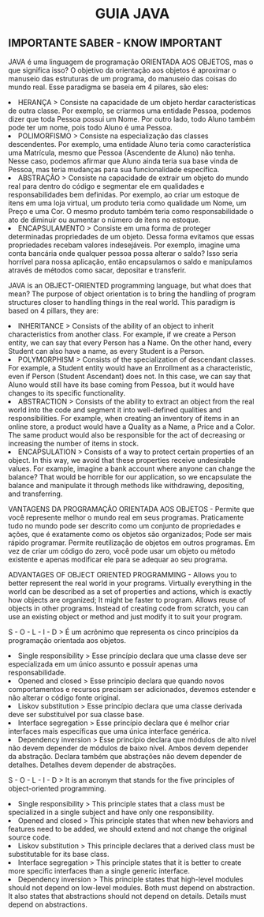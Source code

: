 <h1 align = "center"> GUIA JAVA </h1>
<h2> IMPORTANTE SABER - KNOW IMPORTANT </h2>

<p> JAVA é uma linguagem de programação ORIENTADA AOS OBJETOS, mas o que significa isso? O objetivo da orientação aos objetos é aproximar o manuseio das estruturas de um programa, do manuseio das coisas do mundo real. Esse paradigma se baseia em 4 pilares, são eles: </p>

<li> HERANÇA > Consiste na capacidade de um objeto herdar características de outra classe. Por exemplo, se criarmos uma entidade Pessoa, podemos dizer que toda Pessoa possui um Nome. Por outro lado, todo Aluno também pode ter um nome, pois todo Aluno é uma Pessoa.
<li> POLIMORFISMO > Consiste na especialização das classes descendentes. Por exemplo, uma entidade Aluno teria como característica uma Matrícula, mesmo que Pessoa (Ascendente de Aluno) não tenha. Nesse caso, podemos afirmar que Aluno ainda teria sua base vinda de Pessoa, mas teria mudanças para sua funcionalidade específica.
<li> ABSTRAÇÃO > Consiste na capacidade de extrair um objeto do mundo real para dentro do código e segmentar ele em qualidades e responsabilidades bem definidas. Por exemplo, ao criar um estoque de itens em uma loja virtual, um produto teria como qualidade um Nome, um Preço e uma Cor. O mesmo produto também teria como responsabilidade o ato de diminuir ou aumentar o número de itens no estoque.
<li> ENCAPSULAMENTO > Consiste em uma forma de proteger determinadas propriedades de um objeto. Dessa forma evitamos que essas propriedades recebam valores indesejáveis. Por exemplo, imagine uma conta bancária onde qualquer pessoa possa alterar o saldo? Isso seria horrível para nossa aplicação, então encapsulamos o saldo e manipulamos através de métodos como sacar, depositar e transferir.

<p> JAVA is an OBJECT-ORIENTED programming language, but what does that mean? The purpose of object orientation is to bring the handling of program structures closer to handling things in the real world. This paradigm is based on 4 pillars, they are: </p>

<li> INHERITANCE > Consists of the ability of an object to inherit characteristics from another class. For example, if we create a Person entity, we can say that every Person has a Name. On the other hand, every Student can also have a name, as every Student is a Person.
<li> POLYMORPHISM > Consists of the specialization of descendant classes. For example, a Student entity would have an Enrollment as a characteristic, even if Person (Student Ascendant) does not. In this case, we can say that Aluno would still have its base coming from Pessoa, but it would have changes to its specific functionality.
<li> ABSTRACTION > Consists of the ability to extract an object from the real world into the code and segment it into well-defined qualities and responsibilities. For example, when creating an inventory of items in an online store, a product would have a Quality as a Name, a Price and a Color. The same product would also be responsible for the act of decreasing or increasing the number of items in stock.
<li> ENCAPSULATION > Consists of a way to protect certain properties of an object. In this way, we avoid that these properties receive undesirable values. For example, imagine a bank account where anyone can change the balance? That would be horrible for our application, so we encapsulate the balance and manipulate it through methods like withdrawing, depositing, and transferring.

<p> VANTAGENS DA PROGRAMAÇÃO ORIENTADA AOS OBJETOS - Permite que você represente melhor o mundo real em seus programas. Praticamente tudo no mundo pode ser descrito como um conjunto de propriedades e ações, que é exatamente como os objetos são organizados; Pode ser mais rápido programar. Permite reutilização de objetos em outros programas. Em vez de criar um código do zero, você pode usar um objeto ou método existente e apenas modificar ele para se adequar ao seu programa.
<p> ADVANTAGES OF OBJECT ORIENTED PROGRAMMING - Allows you to better represent the real world in your programs. Virtually everything in the world can be described as a set of properties and actions, which is exactly how objects are organized; It might be faster to program. Allows reuse of objects in other programs. Instead of creating code from scratch, you can use an existing object or method and just modify it to suit your program.

<p> S - O - L - I - D > É um acrônimo que representa os cinco princípios da programação orientada aos objetos.
<li> Single responsibility > Esse princípio declara que uma classe deve ser especializada em um único assunto e possuir apenas uma responsabilidade.
<li> Opened and closed > Esse princípio declara que quando novos comportamentos e recursos precisam ser adicionados, devemos estender e não alterar o código fonte original.
<li> Liskov substitution > Esse princípio declara que uma classe derivada deve ser substituível por sua classe base.
<li> Interface segregation > Esse princípio declara que é melhor criar interfaces mais específicas que uma única interface genérica.
<li> Dependency inversion > Esse princípio declara que módulos de alto nível não devem depender de módulos de baixo nível. Ambos devem depender da abstração. Declara também que abstrações não devem depender de detalhes. Detalhes devem depender de abstrações.
	
<p> S - O - L - I - D > It is an acronym that stands for the five principles of object-oriented programming.
<li> Single responsibility > This principle states that a class must be specialized in a single subject and have only one responsibility.
<li> Opened and closed > This principle states that when new behaviors and features need to be added, we should extend and not change the original source code.
<li> Liskov substitution > This principle declares that a derived class must be substitutable for its base class.
<li> Interface segregation > This principle states that it is better to create more specific interfaces than a single generic interface.
<li> Dependency inversion > This principle states that high-level modules should not depend on low-level modules. Both must depend on abstraction. It also states that abstractions should not depend on details. Details must depend on abstractions.
